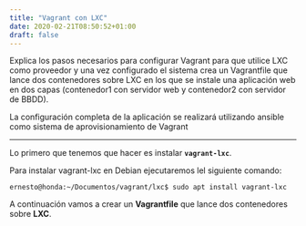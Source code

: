 ```yaml
---
title: "Vagrant con LXC"
date: 2020-02-21T08:50:52+01:00
draft: false
---
```


Explica los pasos necesarios para configurar Vagrant para que utilice LXC como proveedor y una vez configurado el sistema crea un Vagrantfile que lance dos contenedores sobre LXC en los que se instale una aplicación web en dos capas (contenedor1 con servidor web y contenedor2 con servidor de BBDD).

La configuración completa de la aplicación se realizará utilizando ansible como sistema de aprovisionamiento de Vagrant

***

Lo primero que tenemos que hacer es instalar **`vagrant-lxc`**.

Para instalar vagrant-lxc en Debian ejecutaremos lel siguiente comando:

`ernesto@honda:~/Documentos/vagrant/lxc$ sudo apt install vagrant-lxc`

A continuación vamos a crear un **Vagrantfile** que lance dos contenedores sobre **LXC**.


